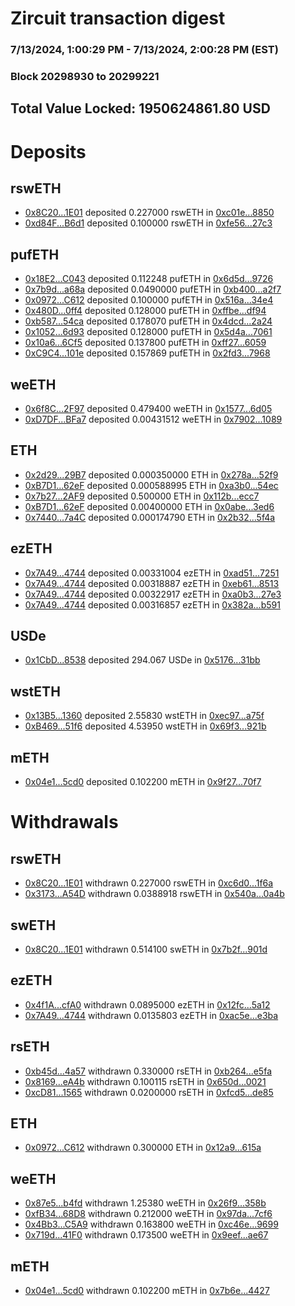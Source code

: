 # Zircuit transaction digest
### 7/13/2024, 1:00:29 PM - 7/13/2024, 2:00:28 PM (EST)
### Block 20298930 to 20299221

## Total Value Locked: 1950624861.80 USD

# Deposits
## rswETH
- [0x8C20...1E01](https://etherscan.io/address/0x8C205c5cfa07962Ce59D4F0A96D83c5F2CCd1E01) deposited 0.227000 rswETH in [0xc01e...8850](https://etherscan.io/tx/0x8C205c5cfa07962Ce59D4F0A96D83c5F2CCd1E01)
- [0xd84F...B6d1](https://etherscan.io/address/0xd84FCC154f6927D09F868c16706a16AD2fB7B6d1) deposited 0.100000 rswETH in [0xfe56...27c3](https://etherscan.io/tx/0xd84FCC154f6927D09F868c16706a16AD2fB7B6d1)
## pufETH
- [0x18E2...C043](https://etherscan.io/address/0x18E2049c77F224A058B40D1155647F996a36C043) deposited 0.112248 pufETH in [0x6d5d...9726](https://etherscan.io/tx/0x18E2049c77F224A058B40D1155647F996a36C043)
- [0x7b9d...a68a](https://etherscan.io/address/0x7b9d3A69D097a29C4827Ed9e3F5b5Cb0536da68a) deposited 0.0490000 pufETH in [0xb400...a2f7](https://etherscan.io/tx/0x7b9d3A69D097a29C4827Ed9e3F5b5Cb0536da68a)
- [0x0972...C612](https://etherscan.io/address/0x09722e94E0aC64E12dBbEEE7D1B06624b4e1C612) deposited 0.100000 pufETH in [0x516a...34e4](https://etherscan.io/tx/0x09722e94E0aC64E12dBbEEE7D1B06624b4e1C612)
- [0x480D...0ff4](https://etherscan.io/address/0x480D6305B059612123F1d6bE42854cA10b130ff4) deposited 0.128000 pufETH in [0xffbe...df94](https://etherscan.io/tx/0x480D6305B059612123F1d6bE42854cA10b130ff4)
- [0xb587...54ca](https://etherscan.io/address/0xb587b5ABe894D38b5E40358c64ECb1eCF64b54ca) deposited 0.178070 pufETH in [0x4dcd...2a24](https://etherscan.io/tx/0xb587b5ABe894D38b5E40358c64ECb1eCF64b54ca)
- [0x1052...6d93](https://etherscan.io/address/0x10525CEEa8d0e4BA72742F8aCC8724d02a6C6d93) deposited 0.128000 pufETH in [0x5d4a...7061](https://etherscan.io/tx/0x10525CEEa8d0e4BA72742F8aCC8724d02a6C6d93)
- [0x10a6...6Cf5](https://etherscan.io/address/0x10a6f5A7b3Ee1c0c9f16eb41A0B4cddDc10F6Cf5) deposited 0.137800 pufETH in [0xff27...6059](https://etherscan.io/tx/0x10a6f5A7b3Ee1c0c9f16eb41A0B4cddDc10F6Cf5)
- [0xC9C4...101e](https://etherscan.io/address/0xC9C448Bd238BdF7051E8A00ef144A4b7C0f1101e) deposited 0.157869 pufETH in [0x2fd3...7968](https://etherscan.io/tx/0xC9C448Bd238BdF7051E8A00ef144A4b7C0f1101e)
## weETH
- [0x6f8C...2F97](https://etherscan.io/address/0x6f8C064F5ad4C740Bc2c3cB271B71598e5fC2F97) deposited 0.479400 weETH in [0x1577...6d05](https://etherscan.io/tx/0x6f8C064F5ad4C740Bc2c3cB271B71598e5fC2F97)
- [0xD7DF...BFa7](https://etherscan.io/address/0xD7DF7E085214743530afF339aFC420c7c720BFa7) deposited 0.00431512 weETH in [0x7902...1089](https://etherscan.io/tx/0xD7DF7E085214743530afF339aFC420c7c720BFa7)
## ETH
- [0x2d29...29B7](https://etherscan.io/address/0x2d29006Cd99458adfC3380340e41a8b1f5b829B7) deposited 0.000350000 ETH in [0x278a...52f9](https://etherscan.io/tx/0x2d29006Cd99458adfC3380340e41a8b1f5b829B7)
- [0xB7D1...62eF](https://etherscan.io/address/0xB7D13fFDf1F5B3c3B5EF1932493d04A8c8B462eF) deposited 0.000588995 ETH in [0xa3b0...54ec](https://etherscan.io/tx/0xB7D13fFDf1F5B3c3B5EF1932493d04A8c8B462eF)
- [0x7b27...2AF9](https://etherscan.io/address/0x7b27093dB865AB6fC7a9714c07FE759272172AF9) deposited 0.500000 ETH in [0x112b...ecc7](https://etherscan.io/tx/0x7b27093dB865AB6fC7a9714c07FE759272172AF9)
- [0xB7D1...62eF](https://etherscan.io/address/0xB7D13fFDf1F5B3c3B5EF1932493d04A8c8B462eF) deposited 0.00400000 ETH in [0x0abe...3ed6](https://etherscan.io/tx/0xB7D13fFDf1F5B3c3B5EF1932493d04A8c8B462eF)
- [0x7440...7a4C](https://etherscan.io/address/0x7440A4976e3FdFc6E59E1bD41E4CF3c4d7Ed7a4C) deposited 0.000174790 ETH in [0x2b32...5f4a](https://etherscan.io/tx/0x7440A4976e3FdFc6E59E1bD41E4CF3c4d7Ed7a4C)
## ezETH
- [0x7A49...4744](https://etherscan.io/address/0x7A493Be5c2ce014cD049Bf178a1ac0Db1B434744) deposited 0.00331004 ezETH in [0xad51...7251](https://etherscan.io/tx/0x7A493Be5c2ce014cD049Bf178a1ac0Db1B434744)
- [0x7A49...4744](https://etherscan.io/address/0x7A493Be5c2ce014cD049Bf178a1ac0Db1B434744) deposited 0.00318887 ezETH in [0xeb61...8513](https://etherscan.io/tx/0x7A493Be5c2ce014cD049Bf178a1ac0Db1B434744)
- [0x7A49...4744](https://etherscan.io/address/0x7A493Be5c2ce014cD049Bf178a1ac0Db1B434744) deposited 0.00322917 ezETH in [0xa0b3...27e3](https://etherscan.io/tx/0x7A493Be5c2ce014cD049Bf178a1ac0Db1B434744)
- [0x7A49...4744](https://etherscan.io/address/0x7A493Be5c2ce014cD049Bf178a1ac0Db1B434744) deposited 0.00316857 ezETH in [0x382a...b591](https://etherscan.io/tx/0x7A493Be5c2ce014cD049Bf178a1ac0Db1B434744)
## USDe
- [0x1CbD...8538](https://etherscan.io/address/0x1CbD1cd53dD1a91b15adE97F5D78bb54dB598538) deposited 294.067 USDe in [0x5176...31bb](https://etherscan.io/tx/0x1CbD1cd53dD1a91b15adE97F5D78bb54dB598538)
## wstETH
- [0x13B5...1360](https://etherscan.io/address/0x13B5eD82606D6BbA587f7927977ee833F00b1360) deposited 2.55830 wstETH in [0xec97...a75f](https://etherscan.io/tx/0x13B5eD82606D6BbA587f7927977ee833F00b1360)
- [0xB469...51f6](https://etherscan.io/address/0xB4697098cCf82c9EAdb6a84c80eb79fe46AD51f6) deposited 4.53950 wstETH in [0x69f3...921b](https://etherscan.io/tx/0xB4697098cCf82c9EAdb6a84c80eb79fe46AD51f6)
## mETH
- [0x04e1...5cd0](https://etherscan.io/address/0x04e12a649e9d4D9B39b3226C231A8d888F595cd0) deposited 0.102200 mETH in [0x9f27...70f7](https://etherscan.io/tx/0x04e12a649e9d4D9B39b3226C231A8d888F595cd0)
# Withdrawals
## rswETH
- [0x8C20...1E01](https://etherscan.io/address/0x8C205c5cfa07962Ce59D4F0A96D83c5F2CCd1E01) withdrawn 0.227000 rswETH in [0xc6d0...1f6a](https://etherscan.io/tx/0x8C205c5cfa07962Ce59D4F0A96D83c5F2CCd1E01)
- [0x3173...A54D](https://etherscan.io/address/0x3173Cbd38B33281f20974B26E639746E3B7dA54D) withdrawn 0.0388918 rswETH in [0x540a...0a4b](https://etherscan.io/tx/0x3173Cbd38B33281f20974B26E639746E3B7dA54D)
## swETH
- [0x8C20...1E01](https://etherscan.io/address/0x8C205c5cfa07962Ce59D4F0A96D83c5F2CCd1E01) withdrawn 0.514100 swETH in [0x7b2f...901d](https://etherscan.io/tx/0x8C205c5cfa07962Ce59D4F0A96D83c5F2CCd1E01)
## ezETH
- [0x4f1A...cfA0](https://etherscan.io/address/0x4f1AcE888292c8F238c88bA3CbF01E1c0809cfA0) withdrawn 0.0895000 ezETH in [0x12fc...5a12](https://etherscan.io/tx/0x4f1AcE888292c8F238c88bA3CbF01E1c0809cfA0)
- [0x7A49...4744](https://etherscan.io/address/0x7A493Be5c2ce014cD049Bf178a1ac0Db1B434744) withdrawn 0.0135803 ezETH in [0xac5e...e3ba](https://etherscan.io/tx/0x7A493Be5c2ce014cD049Bf178a1ac0Db1B434744)
## rsETH
- [0xb45d...4a57](https://etherscan.io/address/0xb45d913f606D8B04cCd05DEF9cdd077F04a34a57) withdrawn 0.330000 rsETH in [0xb264...e5fa](https://etherscan.io/tx/0xb45d913f606D8B04cCd05DEF9cdd077F04a34a57)
- [0x8169...eA4b](https://etherscan.io/address/0x816978C6CC3EEde8823aed2B1D2db904505beA4b) withdrawn 0.100115 rsETH in [0x650d...0021](https://etherscan.io/tx/0x816978C6CC3EEde8823aed2B1D2db904505beA4b)
- [0xcD81...1565](https://etherscan.io/address/0xcD81984c18C7668fF14723F703c4d5b386151565) withdrawn 0.0200000 rsETH in [0xfcd5...de85](https://etherscan.io/tx/0xcD81984c18C7668fF14723F703c4d5b386151565)
## ETH
- [0x0972...C612](https://etherscan.io/address/0x09722e94E0aC64E12dBbEEE7D1B06624b4e1C612) withdrawn 0.300000 ETH in [0x12a9...615a](https://etherscan.io/tx/0x09722e94E0aC64E12dBbEEE7D1B06624b4e1C612)
## weETH
- [0x87e5...b4fd](https://etherscan.io/address/0x87e5CEF8fA0fC1e67B424B2EbbF4D04EB70eb4fd) withdrawn 1.25380 weETH in [0x26f9...358b](https://etherscan.io/tx/0x87e5CEF8fA0fC1e67B424B2EbbF4D04EB70eb4fd)
- [0xfB34...68D8](https://etherscan.io/address/0xfB34992d7D8c0Cc2a8f761c5D0e73c4eff0068D8) withdrawn 0.212000 weETH in [0x97da...7cf6](https://etherscan.io/tx/0xfB34992d7D8c0Cc2a8f761c5D0e73c4eff0068D8)
- [0x4Bb3...C5A9](https://etherscan.io/address/0x4Bb38a7d8748B6A1BbDC7703745868cEa880C5A9) withdrawn 0.163800 weETH in [0xc46e...9699](https://etherscan.io/tx/0x4Bb38a7d8748B6A1BbDC7703745868cEa880C5A9)
- [0x719d...41F0](https://etherscan.io/address/0x719dAdCE00a3424C6c272B5353E25872f3eD41F0) withdrawn 0.173500 weETH in [0x9eef...ae67](https://etherscan.io/tx/0x719dAdCE00a3424C6c272B5353E25872f3eD41F0)
## mETH
- [0x04e1...5cd0](https://etherscan.io/address/0x04e12a649e9d4D9B39b3226C231A8d888F595cd0) withdrawn 0.102200 mETH in [0x7b6e...4427](https://etherscan.io/tx/0x04e12a649e9d4D9B39b3226C231A8d888F595cd0)
